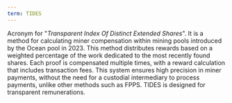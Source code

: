 ```yaml
---
term: TIDES
---
```


Acronym for "*Transparent Index Of Distinct Extended Shares*". It is a method for calculating miner compensation within mining pools introduced by the Ocean pool in 2023. This method distributes rewards based on a weighted percentage of the work dedicated to the most recently found shares. Each proof is compensated multiple times, with a reward calculation that includes transaction fees. This system ensures high precision in miner payments, without the need for a custodial intermediary to process payments, unlike other methods such as FPPS. TIDES is designed for transparent remunerations.

